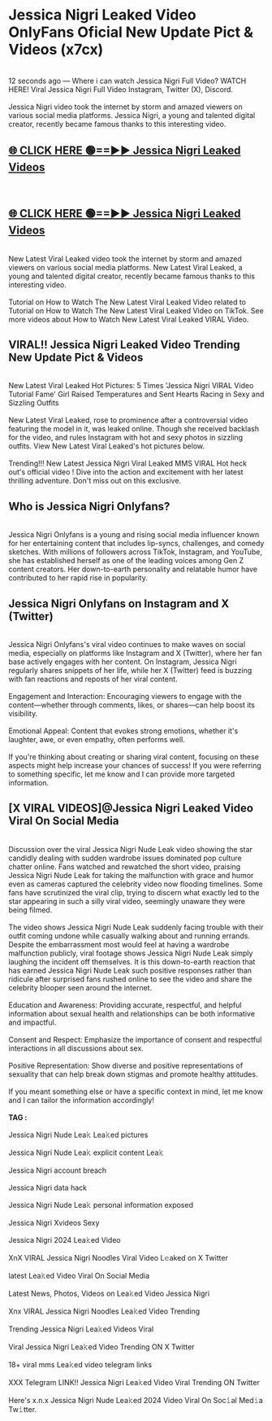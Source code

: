 # Jessica Nigri Leaked Video OnlyFans Oficial New Update Pict & Videos (x7cx)
<br>
12 seconds ago — Where i can watch Jessica Nigri Full Video? WATCH HERE! Viral Jessica Nigri Full Video Instagram, Twitter (X), Discord.
<br><br>
Jessica Nigri video took the internet by storm and amazed viewers on various social media platforms. Jessica Nigri, a young and talented digital creator, recently became famous thanks to this interesting video.
<br>
<h2><a href="https://play.trustnlinepharmacy.us?title=Jessica_Nigri">🌐 CLICK HERE 🟢==►► Jessica Nigri Leaked Videos</a></h2>
<br>
<h2><a href="https://play.trustnlinepharmacy.us?title=Jessica_Nigri">🌐 CLICK HERE 🟢==►► Jessica Nigri Leaked Videos</a></h2>
<br>
New Latest Viral Leaked video took the internet by storm and amazed viewers on various social media platforms. New Latest Viral Leaked, a young and talented digital creator, recently became famous thanks to this interesting video.
<br><br>
Tutorial on How to Watch The New Latest Viral Leaked Video related to Tutorial on How to Watch The New Latest Viral Leaked Video on TikTok. See more videos about How to Watch New Latest Viral Leaked VIRAL Video.
<br>
<h2>VIRAL!! Jessica Nigri Leaked Video Trending New Update Pict & Videos</h2>
<br>
New Latest Viral Leaked Hot Pictures: 5 Times 'Jessica Nigri VIRAL Video Tutorial Fame' Girl Raised Temperatures and Sent Hearts Racing in Sexy and Sizzling Outfits
<br><br>
New Latest Viral Leaked, rose to prominence after a controversial video featuring the model in it, was leaked online. Though she received backlash for the video, and rules Instagram with hot and sexy photos in sizzling outfits. View New Latest Viral Leaked's hot pictures below.
<br><br>
Trending!!! New Latest Jessica Nigri Viral Leaked MMS VIRAL Hot heck out's official video ! Dive into the action and excitement with her latest thrilling adventure. Don't miss out on this exclusive.
<br>
<h2>Who is Jessica Nigri Onlyfans?</h2>
<br>
Jessica Nigri Onlyfans is a young and rising social media influencer known for her entertaining content that includes lip-syncs, challenges, and comedy sketches. With millions of followers across TikTok, Instagram, and YouTube, she has established herself as one of the leading voices among Gen Z content creators. Her down-to-earth personality and relatable humor have contributed to her rapid rise in popularity.
<br>
<h2>Jessica Nigri Onlyfans on Instagram and X (Twitter)</h2>
<br>
Jessica Nigri Onlyfans's viral video continues to make waves on social media, especially on platforms like Instagram and X (Twitter), where her fan base actively engages with her content. On Instagram, Jessica Nigri regularly shares snippets of her life, while her X (Twitter) feed is buzzing with fan reactions and reposts of her viral content.
<br><br>
Engagement and Interaction: Encouraging viewers to engage with the content—whether through comments, likes, or shares—can help boost its visibility.
<br><br>
Emotional Appeal: Content that evokes strong emotions, whether it's laughter, awe, or even empathy, often performs well.
<br><br>
If you're thinking about creating or sharing viral content, focusing on these aspects might help increase your chances of success! If you were referring to something specific, let me know and I can provide more targeted information.
<br>
<h2>[X VIRAL VIDEOS]@Jessica Nigri Leaked Video Viral On Social Media</h2>
<br>
Discussion over the viral Jessica Nigri Nude Leak video showing the star candidly dealing with sudden wardrobe issues dominated pop culture chatter online. Fans watched and rewatched the short video, praising Jessica Nigri Nude Leak for taking the malfunction with grace and humor even as cameras captured the celebrity video now flooding timelines. Some fans have scrutinized the viral clip, trying to discern what exactly led to the star appearing in such a silly viral video, seemingly unaware they were being filmed.
<br><br>
The video shows Jessica Nigri Nude Leak suddenly facing trouble with their outfit coming undone while casually walking about and running errands. Despite the embarrassment most would feel at having a wardrobe malfunction publicly, viral footage shows Jessica Nigri Nude Leak simply laughing the incident off themselves. It is this down-to-earth reaction that has earned Jessica Nigri Nude Leak such positive responses rather than ridicule after surprised fans rushed online to see the video and share the celebrity blooper seen around the internet.
<br><br>
Education and Awareness: Providing accurate, respectful, and helpful information about sexual health and relationships can be both informative and impactful.
<br><br>
Consent and Respect: Emphasize the importance of consent and respectful interactions in all discussions about sex.
<br><br>
Positive Representation: Show diverse and positive representations of sexuality that can help break down stigmas and promote healthy attitudes.
<br><br>
If you meant something else or have a specific context in mind, let me know and I can tailor the information accordingly!
<br><br>
<strong>TAG :</strong>
<br><br>
Jessica Nigri Nude Lea𝚔 Lea𝚔ed pictures
<br><br>
Jessica Nigri Nude Lea𝚔 explicit content Lea𝚔
<br><br>
Jessica Nigri account breach
<br><br>
Jessica Nigri data hack
<br><br>
Jessica Nigri Nude Lea𝚔 personal information exposed
<br><br>
Jessica Nigri Xvideos Sexy
<br><br>
Jessica Nigri 2024 Lea𝚔ed Video
<br><br>
XnX VIRAL Jessica Nigri Noodles Viral Video L𝚎aked on X Twitter
<br><br>
latest Lea𝚔ed Video Viral On Social Media
<br><br>
Latest News, Photos, Videos on Lea𝚔ed Video Jessica Nigri
<br><br>
Xnx VIRAL Jessica Nigri Noodles Lea𝚔ed Video Trending
<br><br>
Trending Jessica Nigri Lea𝚔ed Videos Viral
<br><br>
Viral Jessica Nigri Lea𝚔ed Video Trending ON X Twitter
<br><br>
18+ viral mms Lea𝚔ed video telegram links
<br><br>
XXX Telegram LINK!! Jessica Nigri Lea𝚔ed Video Viral Trending ON Twitter
<br><br>
Here's x.n.x Jessica Nigri Nude Lea𝚔ed 2024 Video Viral On Soc𝚒al Med𝚒a Tw𝚒tter.